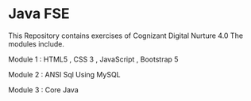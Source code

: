 # Java FSE
This Repository contains exercises of Cognizant Digital Nurture 4.0
The modules include.

Module 1 : HTML5 , CSS 3 , JavaScript , Bootstrap 5

Module 2 : ANSI Sql Using MySQL

Module 3 : Core Java
